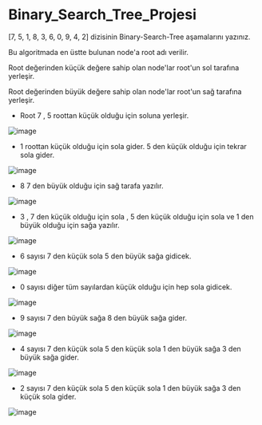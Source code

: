 # Binary_Search_Tree_Projesi

[7, 5, 1, 8, 3, 6, 0, 9, 4, 2] dizisinin Binary-Search-Tree aşamalarını yazınız.

Bu algoritmada en üstte bulunan node'a root adı verilir.

Root değerinden küçük değere sahip olan node'lar root'un sol tarafına yerleşir.

Root değerinden büyük değere sahip olan node'lar root'un sağ tarafına yerleşir.

- Root 7 , 5 roottan küçük olduğu için soluna yerleşir.

![image](https://user-images.githubusercontent.com/33830270/193819595-6c1b9f1c-1108-4063-9e42-424a711238e7.png)

- 1 roottan küçük olduğu için sola gider. 5 den küçük olduğu için tekrar sola gider.

![image](https://user-images.githubusercontent.com/33830270/193819797-d506fe2a-7678-4134-b20d-f26649bd95cf.png)

- 8 7 den büyük olduğu için sağ tarafa yazılır.

![image](https://user-images.githubusercontent.com/33830270/193820063-e739c27d-3c30-4669-ac4f-999b44cf1030.png)


- 3 , 7 den küçük olduğu için sola , 5 den küçük olduğu için sola ve 1 den büyük olduğu için sağa yazılır.

![image](https://user-images.githubusercontent.com/33830270/193820229-60647082-f092-43f2-bc75-6a88c032d8e2.png)

- 6 sayısı 7 den küçük sola 5 den büyük sağa gidicek.

![image](https://user-images.githubusercontent.com/33830270/193820536-fce6fc6d-155c-4c5d-b9a0-fe494d24345e.png)

- 0 sayısı diğer tüm sayılardan küçük olduğu için hep sola gidicek.

![image](https://user-images.githubusercontent.com/33830270/193820671-9a21df30-794a-4c3a-8e3c-c45a5ccb259c.png)

- 9 sayısı 7 den büyük sağa 8 den büyük sağa gider.

![image](https://user-images.githubusercontent.com/33830270/193820821-9d1949fe-ddc9-4196-8e0b-3e6c0db2ec29.png)

- 4 sayısı 7 den küçük sola 5 den küçük sola 1 den büyük sağa 3 den büyük sağa gider.

![image](https://user-images.githubusercontent.com/33830270/193820976-066bb830-968d-40b5-9e3c-677fae76265f.png)

- 2 sayısı 7 den küçük sola 5 den küçük sola 1 den büyük sağa 3 den küçük sola gider.

![image](https://user-images.githubusercontent.com/33830270/193821113-a8df4817-5c5f-4271-8768-db4e4702680b.png)
